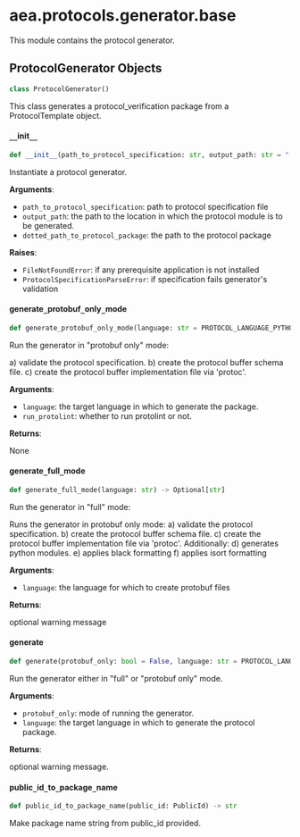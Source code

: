 <a id="aea.protocols.generator.base"></a>

# aea.protocols.generator.base

This module contains the protocol generator.

<a id="aea.protocols.generator.base.ProtocolGenerator"></a>

## ProtocolGenerator Objects

```python
class ProtocolGenerator()
```

This class generates a protocol_verification package from a ProtocolTemplate object.

<a id="aea.protocols.generator.base.ProtocolGenerator.__init__"></a>

#### `__`init`__`

```python
def __init__(path_to_protocol_specification: str, output_path: str = ".", dotted_path_to_protocol_package: Optional[str] = None) -> None
```

Instantiate a protocol generator.

**Arguments**:


- `path_to_protocol_specification`: path to protocol specification file
- `output_path`: the path to the location in which the protocol module is to be generated.
- `dotted_path_to_protocol_package`: the path to the protocol package

**Raises**:

- `FileNotFoundError`: if any prerequisite application is not installed
- `ProtocolSpecificationParseError`: if specification fails generator's validation

<a id="aea.protocols.generator.base.ProtocolGenerator.generate_protobuf_only_mode"></a>

#### generate`_`protobuf`_`only`_`mode

```python
def generate_protobuf_only_mode(language: str = PROTOCOL_LANGUAGE_PYTHON, run_protolint: bool = True) -> Optional[str]
```

Run the generator in "protobuf only" mode:

a) validate the protocol specification.
b) create the protocol buffer schema file.
c) create the protocol buffer implementation file via 'protoc'.

**Arguments**:


- `language`: the target language in which to generate the package.
- `run_protolint`: whether to run protolint or not.

**Returns**:

None

<a id="aea.protocols.generator.base.ProtocolGenerator.generate_full_mode"></a>

#### generate`_`full`_`mode

```python
def generate_full_mode(language: str) -> Optional[str]
```

Run the generator in "full" mode:

Runs the generator in protobuf only mode:
    a) validate the protocol specification.
    b) create the protocol buffer schema file.
    c) create the protocol buffer implementation file via 'protoc'.
Additionally:
d) generates python modules.
e) applies black formatting
f) applies isort formatting

**Arguments**:

- `language`: the language for which to create protobuf files

**Returns**:

optional warning message

<a id="aea.protocols.generator.base.ProtocolGenerator.generate"></a>

#### generate

```python
def generate(protobuf_only: bool = False, language: str = PROTOCOL_LANGUAGE_PYTHON) -> Optional[str]
```

Run the generator either in "full" or "protobuf only" mode.

**Arguments**:


- `protobuf_only`: mode of running the generator.
- `language`: the target language in which to generate the protocol package.

**Returns**:

optional warning message.

<a id="aea.protocols.generator.base.public_id_to_package_name"></a>

#### public`_`id`_`to`_`package`_`name

```python
def public_id_to_package_name(public_id: PublicId) -> str
```

Make package name string from public_id provided.

